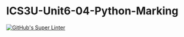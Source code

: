 # ICS3U-Unit6-04-Python-Marking

[![GitHub's Super Linter](https://github.com/liam-fletcher1/ICS3U-Unit6-04-Python-Marking/workflows/GitHub's%20Super%20Linter/badge.svg)](https://github.com/liam-fletcher1/ICS3U-Unit6-04-Python-Marking/actions)
